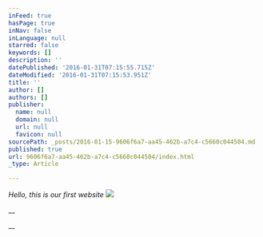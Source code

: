 ```yaml
---
inFeed: true
hasPage: true
inNav: false
inLanguage: null
starred: false
keywords: []
description: ''
datePublished: '2016-01-31T07:15:55.715Z'
dateModified: '2016-01-31T07:15:53.951Z'
title: ''
author: []
authors: []
publisher:
  name: null
  domain: null
  url: null
  favicon: null
sourcePath: _posts/2016-01-15-9606f6a7-aa45-462b-a7c4-c5660c044504.md
published: true
url: 9606f6a7-aa45-462b-a7c4-c5660c044504/index.html
_type: Article

---
```

_Hello, this is our first website_
![](https://the-grid-user-content.s3-us-west-2.amazonaws.com/3a3b0237-b043-4873-823c-9e488092f4ff.jpg)

__

__